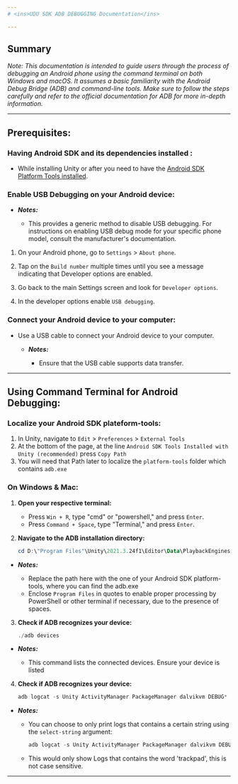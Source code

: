 ```yaml
---
# <ins>UDU SDK ADB DEBUGGING Documentation</ins>

---
```


## Summary

*Note: This documentation is intended to guide users through the process of debugging an Android phone using the command terminal on both Windows and macOS. It assumes a basic familiarity with the Android Debug Bridge (ADB) and command-line tools. Make sure to follow the steps carefully and refer to the official documentation for ADB for more in-depth information.*

---


## Prerequisites:



### Having Android SDK and its dependencies installed :

  * While installing Unity or after you need to have the [Android SDK Platform Tools installed](https://docs.unity3d.com/Manual/android-sdksetup.html).
  


### Enable USB Debugging on your Android device:

   * ***Notes:*** 
    
      * This provides a generic method to disable USB debugging. For instructions on enabling USB debug mode for your specific phone model, consult the manufacturer's documentation.

  1. On your Android phone, go to `Settings` > `About phone`.
  
  2. Tap on the `Build number` multiple times until you see a message indicating that Developer options are enabled.
  
  3. Go back to the main Settings screen and look for `Developer options`.
  
  4. In the developer options enable `USB debugging`.
  


### Connect your Android device to your computer:
  * Use a USB cable to connect your Android device to your computer.
  
    * ***Notes:*** 
    
      * Ensure that the USB cable supports data transfer.

---

## Using Command Terminal for Android Debugging:

### Localize your Android SDK plateform-tools:

1. In Unity, navigate to `Edit` > `Preferences` > `External Tools`
2. At the bottom of the page, at the line `Android SDK Tools Installed with Unity (recommended)` press `Copy Path`
3. You will need that Path later to localize the `platform-tools` folder which contains `adb.exe`

### On Windows & Mac:

1. **Open your respective terminal:**
   - Press `Win + R`, type "cmd" or "powershell," and press `Enter`.
   - Press `Command + Space`, type "Terminal," and press `Enter`.

2. **Navigate to the ADB installation directory:**
   ```powershell
   cd D:\"Program Files"\Unity\2021.3.24f1\Editor\Data\PlaybackEngines\AndroidPlayer\SDK\platform-tools

 * ***Notes:***
    
      * Replace the path here with the one of your Android SDK platform-tools, where you can find the adb.exe
      * Enclose `Program Files` in quotes to enable proper processing by PowerShell or other terminal if necessary, due to the presence of spaces.
   
3. **Check if ADB recognizes your device:**
   
   ```powershell
   ./adb devices

 * ***Notes:***
    
      * This command lists the connected devices. Ensure your device is listed

4. **Check if ADB recognizes your device:**
   
   ```powershell
   adb logcat -s Unity ActivityManager PackageManager dalvikvm DEBUG*

 * ***Notes:***
    
      * You can choose to only print logs that contains a certain string using the `select-string` argument:
        
          ```powershell
          adb logcat -s Unity ActivityManager PackageManager dalvikvm DEBUG | select-string "trackpad"
    
      * This would only show Logs that contains the word 'trackpad', this is not case sensitive.
    





---
